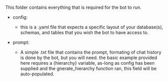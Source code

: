 This folder contains everything that is required for the bot to run.

* config:
  * this is a .yaml file that expects a specific layout of your database(s), schemas, and tables that you wish the bot to have access to.

* prompt:
   * A simple .txt file that contains the prompt, formating of chat history is done by the bot, but you will need. the basic example provided here requires a {hierarchy} variable, as-long as config has been supplied and the gnerate_hierarchy function ran, this field will be auto-populated.


